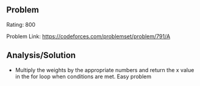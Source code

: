 ## Problem

Rating: 800

Problem Link: https://codeforces.com/problemset/problem/791/A

## Analysis/Solution

- Multiply the weights by the appropriate numbers and return the x value in the for loop when conditions are met. Easy problem